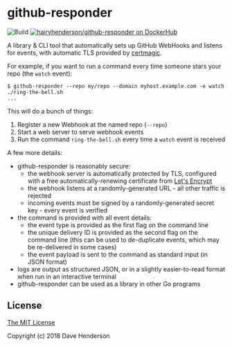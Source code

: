 # github-responder

![Build](https://github.com/hairyhenderson/github-responder/workflows/Build/badge.svg)
[![hairyhenderson/github-responder on DockerHub][dockerhub-image]][dockerhub-url]

A library & CLI tool that automatically sets up GitHub WebHooks and listens for events, with automatic TLS provided by [certmagic][].

For example, if you want to run a command every time someone stars your repo (the `watch` event):

```console
$ github-responder --repo my/repo --domain myhost.example.com -e watch ./ring-the-bell.sh
...
```

This will do a bunch of things:
1. Register a new Webhook at the named repo (`--repo`)
2. Start a web server to serve webhook events
3. Run the command `ring-the-bell.sh` every time a `watch` event is received

A few more details:
- github-responder is reasonably secure:
  - the webhook server is automatically protected by TLS, configured with a free automatically-renewing certificate from [Let's Encrypt][]
  - the webhook listens at a randomly-generated URL - all other traffic is rejected
  - incoming events must be signed by a randomly-generated secret key - every event is verified
- the command is provided with all event details:
  - the event type is provided as the first flag on the command line
  - the unique delivery ID is provided as the second flag on the command line (this can be used to de-duplicate events, which may be re-delivered in some cases)
  - the event payload is sent to the command as standard input (in JSON format)
- logs are output as structured JSON, or in a slightly easier-to-read format when run in an interactive terminal
- github-responder can be used as a library in other Go programs


## License

[The MIT License](http://opensource.org/licenses/MIT)

Copyright (c) 2018 Dave Henderson

[dockerhub-image]: https://img.shields.io/badge/docker-ready-blue.svg
[dockerhub-url]: https://hub.docker.com/r/hairyhenderson/github-responder

[Let's Encrypt]: https://letsencrypt.org
[certmagic]: https://github.com/caddyserver/certmagic
